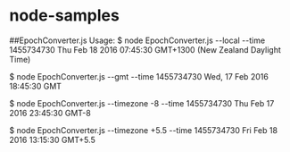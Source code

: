 # node-samples

##EpochConverter.js
Usage:
$ node EpochConverter.js --local --time 1455734730
Thu Feb 18 2016 07:45:30 GMT+1300 (New Zealand Daylight Time)

$ node EpochConverter.js --gmt --time 1455734730
Wed, 17 Feb 2016 18:45:30 GMT

$ node EpochConverter.js --timezone -8 --time 1455734730
Thu Feb 17 2016 23:45:30 GMT-8

$ node EpochConverter.js --timezone +5.5 --time 1455734730
Fri Feb 18 2016 13:15:30 GMT+5.5
